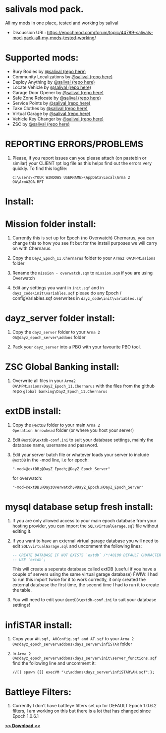 # salivals mod pack.
All my mods in one place, tested and working by salival

* Discussion URL: https://epochmod.com/forum/topic/44789-salivals-mod-pack-all-my-mods-tested-working/

# Supported mods:

* Bury Bodies by [@salival (repo here)](https://github.com/oiad/buryBodies)
* Community Localizations by [@salival (repo here)](https://github.com/oiad/communityLocalizations)
* Deploy Anything by [@salival (repo here)](https://github.com/oiad/DayZEpochDeployableBike)
* Locate Vehicle by [@salival (repo here)](https://github.com/oiad/locateVehicle)
* Garage Door Opener by [@salival (repo here)](https://github.com/oiad/garageDoorOpener)
* Safe Zone Relocate by [@salival (repo here)](https://github.com/oiad/safeZoneRelocate)
* Service Points by [@salival (repo here)](https://github.com/oiad/service_points)
* Take Clothes by [@salival (repo here)](https://github.com/oiad/TakeClothes)
* Virtual Garage by [@salival (repo here)](https://github.com/oiad/virtualGarage)
* Vehicle Key Changer by [@salival (repo here)](https://github.com/oiad/vkc)
* ZSC by [@salival (repo here)](https://github.com/oiad/ZSC)

# REPORTING ERRORS/PROBLEMS

1. Please, if you report issues can you please attach (on pastebin or similar) your CLIENT rpt log file as this helps find out the errors very quickly. To find this logfile:

	```sqf
	C:\users\<YOUR WINDOWS USERNAME>\AppData\Local\Arma 2 OA\ArmA2OA.RPT
	```

# Install:

# Mission folder install:

1. Currently this is set up for Epoch (no Overwatch) Chernarus, you can change this to how you see fit but for the install purposes we will carry on with Chernarus.

2. Copy the <code>DayZ_Epoch_11.Chernarus</code> folder to your <code>Arma2 OA\MPMissions</code> folder

3. Rename the <code>mission - overwatch.sqm</code> to <code>mission.sqm</code> if you are using Overwatch

4. Edit any settings you want in <code>init.sqf</code> and in <code>dayz_code\init\variables.sqf</code> please do any Epoch / configVariables.sqf overwrites in <code>dayz_code\init\variables.sqf</code>

# dayz_server folder install:

1. Copy the <code>dayz_server</code> folder to your <code>Arma 2 OA\@dayz_epoch_server\addons</code> folder

2. Pack your <code>dayz_server</code> into a PBO with your favourite PBO tool.

# ZSC Global Banking install:

1. Overwrite all files in your <code>Arma2 OA\MPMissions\DayZ_Epoch_11.Chernarus</code> with the files from the github repo <code>global banking\DayZ_Epoch_11.Chernarus</code>

# extDB install:

1. Copy the <code>@extDB</code> folder to your main <code>Arma 2 Operation Arrowhead</code> folder (or where you host your server)

2. Edit <code>@extDB\extdb-conf.ini</code> to suit your database settings, mainly the database name, username and password.

3. Edit your server batch file or whatever loads your server to include <code>@extDB</code> in the -mod line, i.e for epoch:
	```sqf
	"-mod=@extDB;@DayZ_Epoch;@DayZ_Epoch_Server"
	```
	for overwatch:
	```sqf
	"-mod=@extDB;@DayzOverwatch;@DayZ_Epoch;@DayZ_Epoch_Server"
	```

# mysql database setup fresh install:

1. If you are only allowed access to your main epoch database from your hosting provider, you can import the <code>SQL\virtualGarage.sql</code> file without editing it.

2. If you want to have an external virtual garage database you will need to edit <code>SQL\virtualGarage.sql</code> and uncomment the following lines:
	```sql
	-- CREATE DATABASE IF NOT EXISTS `extdb` /*!40100 DEFAULT CHARACTER SET latin1 */;
	-- USE `extdb`;
	```

	This will create a seperate database called extDB (useful if you have a couple of servers using the same virtual garage database) FWIW: I had to run this import twice for it to work correctly, it only created the external database the first time, the second time I had to run it to create the table.

3. You will need to edit your <code>@extDB\extdb-conf.ini</code> to suit your database settings!

# infiSTAR install:

1. Copy your <code>AH.sqf, AHConfig.sqf and AT.sqf</code> to your <code>Arma 2 OA\@dayz_epoch_server\addons\dayz_server\infiSTAR</code> folder

2. In <code>Arma 2 OA\@dayz_epoch_server\addons\dayz_server\init\server_functions.sqf</code> find the following line and uncomment it:
	```sqf
	//[] spawn {[] execVM "\z\addons\dayz_server\infiSTAR\AH.sqf";};
	```

# Battleye Filters:

1. Currently I don't have battleye filters set up for DEFAULT Epoch 1.0.6.2 filters, I am working on this but there is a lot that has changed since Epoch 1.0.6.1

**[>> Download <<](https://github.com/oiad/modPack/archive/master.zip)**